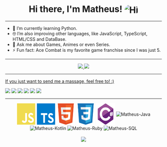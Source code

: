 ### <h1 align="center">Hi there, I'm Matheus! <img align="center" alt="Hi" height="150" style="border-radius:50px;" src="https://c.tenor.com/FvthnLepGgAAAAAC/hi-hello.gif"/></h1>

<hr></hr>

- 🌱 I’m currently learning Python.
- 🤓 I’m also improving other languages, like JavaScript, TypeScript, HTML/CSS and DataBase.
- 💬 Ask me about Games, Animes or even Series.
- ⚡ Fun fact: Ace Combat is my favorite game franchise since I was just 5.

<hr></hr>

<div align="center">
  <a href="https://github.com/matheusramalho017">
  <img height="180em" src="https://github-readme-stats.vercel.app/api?username=matheusramalho017&show_icons=true&theme=dark&include_all_commits=true&count_private=true"/>
  <img height="180em" src="https://github-readme-stats.vercel.app/api/top-langs/?username=matheusramalho017&layout=compact&langs_count=7&theme=dark"/>
</div>
  
<hr></hr>

<div>
<p align="left"> If you just want to send me a massage, feel free to! :) </p>

<a href="https://t.me/matheus0171"><img src="https://img.shields.io/badge/Telegram-2CA5E0?style=for-the-badge&logo=telegram&logoColor=white"></a>
<a href="https://wa.me/+55159968597494"><img src="https://img.shields.io/badge/WhatsApp-25D366?style=for-the-badge&logo=whatsapp&logoColor=white"></a>
<a href="https://www.facebook.com/math.ramalho/"><img src="https://img.shields.io/badge/Facebook-1877F2?style=for-the-badge&logo=facebook&logoColor=white"></a>
<a href="https://www.linkedin.com/in/matheusramalho01710/"><img src="https://img.shields.io/badge/LinkedIn-0077B5?style=for-the-badge&logo=linkedin&logoColor=white"></a>
<a href="https://www.reddit.com/user/Hot-Professional3320"><img src="https://img.shields.io/badge/Reddit-FF4500?style=for-the-badge&logo=reddit&logoColor=white"></a>
<a href="https://www.youtube.com/channel/UC7ytwRtRDUIwEtjjfxjrKEg"><img src="https://img.shields.io/badge/YouTube-FF0000?style=for-the-badge&logo=youtube&logoColor=white"></a>
</div>

<hr></hr>

<div align="center" style="display: inline_block">
  <img align="center" alt="Matheus-Js" height="70" width="60" src="https://raw.githubusercontent.com/devicons/devicon/master/icons/javascript/javascript-plain.svg">
  <img align="center" alt="Matheus-Ts" height="70" width="60" src="https://raw.githubusercontent.com/devicons/devicon/master/icons/typescript/typescript-plain.svg">
  <img align="center" alt="Matheus-HTML" height="70" width="60" src="https://raw.githubusercontent.com/devicons/devicon/master/icons/html5/html5-original.svg">
  <img align="center" alt="Matheus-CSS" height="70" width="60" src="https://raw.githubusercontent.com/devicons/devicon/master/icons/css3/css3-original.svg">
  <img align="center" alt="Matheus-Csharp" height="70" width="60" src="https://raw.githubusercontent.com/devicons/devicon/master/icons/csharp/csharp-original.svg">
  <img align="center" alt="Matheus-Java" height="70" width="60" src="https://cdn.jsdelivr.net/gh/devicons/devicon/icons/java/java-original.svg">
  <img align="center" alt="Matheus-Kotlin" height="70" width="60" src="https://cdn.jsdelivr.net/gh/devicons/devicon/icons/kotlin/kotlin-original.svg">
  <img align="center" alt="Matheus-Ruby" height="70" width="60" src="https://cdn.jsdelivr.net/gh/devicons/devicon/icons/ruby/ruby-original.svg">
  <img align="center" alt="Matheus-SQL" height="70" width="60" src="https://cdn.jsdelivr.net/gh/devicons/devicon/icons/mysql/mysql-original.svg">
  <br><br>
  <img src="https://media2.giphy.com/media/S4dkMoUiynLxu/giphy.gif" min-width="500px" max-width="400px" width="300px" align="center">
</div>
